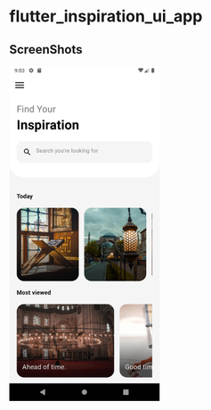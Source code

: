 # flutter_inspiration_ui_app

## ScreenShots

<img src="./screenshots/Screenshot_1.png" height="600em"/>

